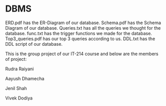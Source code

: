 # DBMS
ERD.pdf has the ER-Diagram of our database.
Schema.pdf has the Schema Diagram of our database.
Queries.txt has all the queries we thought for the database.
func.txt has the trigger functions we made for the database.
Top3_queries.pdf has our top 3 queries according to us.
DDL.txt has the DDL script of our database.

This is the group project of our IT-214 course and below are the members of project:

Rudra Raiyani

Aayush Dhamecha

Jenil Shah

Vivek Dodiya
